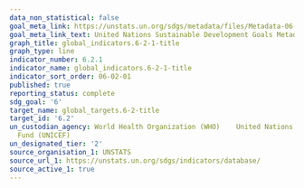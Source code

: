 ```yaml
---
data_non_statistical: false
goal_meta_link: https://unstats.un.org/sdgs/metadata/files/Metadata-06-02-01.pdf
goal_meta_link_text: United Nations Sustainable Development Goals Metadata (pdf 428kB)
graph_title: global_indicators.6-2-1-title
graph_type: line
indicator_number: 6.2.1
indicator_name: global_indicators.6-2-1-title
indicator_sort_order: 06-02-01
published: true
reporting_status: complete
sdg_goal: '6'
target_name: global_targets.6-2-title
target_id: '6.2'
un_custodian_agency: World Health Organization (WHO)    United Nations Children's
  Fund (UNICEF)
un_designated_tier: '2'
source_organisation_1: UNSTATS
source_url_1: https://unstats.un.org/sdgs/indicators/database/
source_active_1: true
---
```

